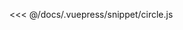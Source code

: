 <ClientOnly>
  <code-view name="circle" :is-code-view="false"/>
</ClientOnly>

<<< @/docs/.vuepress/snippet/circle.js
